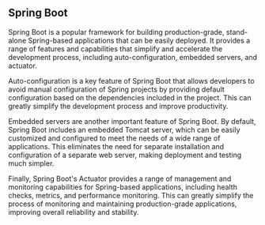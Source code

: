 ## Spring Boot

Spring Boot is a popular framework for building production-grade, stand-alone Spring-based applications that can be easily deployed. It provides a range of features and capabilities that simplify and accelerate the development process, including auto-configuration, embedded servers, and actuator.

Auto-configuration is a key feature of Spring Boot that allows developers to avoid manual configuration of Spring projects by providing default configuration based on the dependencies included in the project. This can greatly simplify the development process and improve productivity.

Embedded servers are another important feature of Spring Boot. By default, Spring Boot includes an embedded Tomcat server, which can be easily customized and configured to meet the needs of a wide range of applications. This eliminates the need for separate installation and configuration of a separate web server, making deployment and testing much simpler.

Finally, Spring Boot's Actuator provides a range of management and monitoring capabilities for Spring-based applications, including health checks, metrics, and performance monitoring. This can greatly simplify the process of monitoring and maintaining production-grade applications, improving overall reliability and stability.
